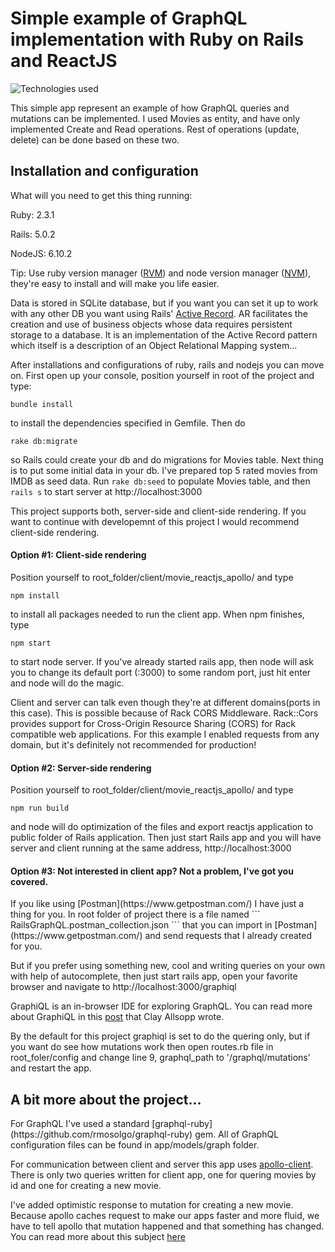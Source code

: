 <h1>Simple example of GraphQL implementation with Ruby on Rails and ReactJS</h1>

![Technologies used](https://raw.githubusercontent.com/mdeket/rails-reactjs-graphql/master/client/movies_reactjs_apollo/public/stack.png)

This simple app represent an example of how GraphQL queries and mutations can be implemented. I used Movies as entity, and have only implemented Create and Read operations. Rest of operations (update, delete) can be done based on these two.

<h2> Installation and configuration </h2>
What will you need to get this thing running:

Ruby: 2.3.1

Rails: 5.0.2

NodeJS: 6.10.2

Tip: Use ruby version manager ([RVM](https://rvm.io/)) and node version manager ([NVM](https://github.com/creationix/nvm#installation)), they're easy to install and will make you life easier.

Data is stored in SQLite database, but if you want you can set it up to work with any other DB you want using Rails' [Active Record](http://guides.rubyonrails.org/active_record_basics.html). AR facilitates the creation and use of business objects whose data requires persistent storage to a database. It is an implementation of the Active Record pattern which itself is a description of an Object Relational Mapping system...

After installations and configurations of ruby, rails and nodejs you can move on. 
First open up your console, position yourself in root of the project and type:
```
bundle install
```
to install the dependencies specified in Gemfile. Then do
```
rake db:migrate
```
so Rails could create your db and do migrations for Movies table.
Next thing is to put some initial data in your db. I've prepared top 5 rated movies from IMDB as seed data.
Run ```rake db:seed``` to populate Movies table, and then ```rails s``` to start server at http://localhost:3000

This project supports both, server-side and client-side rendering. If you want to continue with developemnt of this project I would recommend client-side rendering.
<h4>Option #1: Client-side rendering</h4>

Position yourself to root_folder/client/movie_reactjs_apollo/ and type
```
npm install
```
to install all packages needed to run the client app. When npm finishes, type
```
npm start
```
to start node server. 
If you've already started rails app, then node will ask you to change its default port (:3000) to some random port, just hit enter and node will do the magic. 

Client and server can talk even though they're at different domains(ports in this case). This is possible because of Rack CORS Middleware. Rack::Cors provides support for Cross-Origin Resource Sharing (CORS) for Rack compatible web applications. For this example I enabled requests from any domain, but it's definitely not recommended for production!

<h4>Option #2: Server-side rendering</h4>

Position yourself to root_folder/client/movie_reactjs_apollo/ and type
```
npm run build
``` 
and node will do optimization of the files and export reactjs application to public folder of Rails application. Then just start Rails app and you will have server and client running at the same address, http://localhost:3000 

<h4>Option #3: Not interested in client app? Not a problem, I've got you covered.</h4>
If you like using [Postman](https://www.getpostman.com/) I have just a thing for you.
In root folder of project there is a file named
```
RailsGraphQL.postman_collection.json
```
that you can import in [Postman](https://www.getpostman.com/) and send requests that I already created for you.

But if you prefer using something new, cool and writing queries on your own with help of autocomplete, then just start rails app, open your favorite browser and navigate to http://localhost:3000/graphiql

GraphiQL is an in-browser IDE for exploring GraphQL. You can read more about GraphiQL in this [post](https://medium.com/the-graphqlhub/graphiql-graphql-s-killer-app-9896242b2125) that Clay Allsopp wrote.

By the default for this project graphiql is set to do the quering only, but if you want do see how mutations work then open routes.rb file in root_foler/config and change line 9, graphql_path to '/graphql/mutations' and restart the app.


<h2> A bit more about the project... </h2>
For GraphQL I've used a standard [graphql-ruby](https://github.com/rmosolgo/graphql-ruby) gem. All of GraphQL configuration files can be found in app/models/graph folder.

For communication between client and server this app uses [apollo-client](https://github.com/apollographql/apollo-client).
There is only two queries written for client app, one for quering movies by id and one for creating a new movie.

I've added optimistic response to mutation for creating a new movie. Because apollo caches request to make our apps faster and more fluid, we have to tell apollo that mutation happened and that something has changed. You can read more about this subject [here](http://dev.apollodata.com/react/optimistic-ui.html#optimistic-advanced) 
